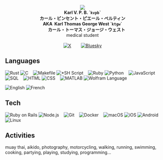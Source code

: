 <!--I wished to help mankind, be someone for everyone.
I've done a lot of stuff, mostly taught myself, also still was taught a lot.
I originally was to become a surgeon or an engineer, was prevented from pursuing either for about 10 years due to a public official's catastrophic blunder.
I studied software engineering at 42, didn't enjoy it, dropped out.
I got asked to study psychology at Paris-V, graduated from there with a bachelor of science degree in psychology.
I then started teaching myself computer science and software engineering again, quickly got fed up with that and the whole milieu, fought back against the consequences of the aforementioned civil servant's mistake, finally got admitted into some first year of health studies at Paris-VI after 10 years minus 7 days.
I now am studying physics, mechanics, chemistry, mathematics and medicine at Paris-VI; I'm getting admitted into the second year of medical studies---I'm gonna be a surgeon.-->
<!--My official username is and has always been kvpb, i.e. my initials, downcased, with or without one of these numbers: 0, 1, 4, 7, 137; or if it can't be the original, or if someone hijacked it,* it may be my initials with one of these strings: x, 00, 0000, 100 or 1000; and I also went by yougotkarld, or Blastfighter in days gone by.
I always had been planning on renaming myself in America by the way, finally came to pick my new full name in July 2022, and I'll go by Karl Thomas George West, so you may call me by any of these, if you struggle to say my first name, and so I may take ktgw, ktgwkvpb or kvpbktgw with or without any of the aforementioned numbers from now on.
Any of these names isn't necessarily mine; all other names necessarily aren't.*-->
<!--* A certain Bryan 'Colin' Patrick Michel Frimin `gearnode` had impersonated me as in 'identity theft' a long time ago, had started stalking me a couple of years later. I've had to deal with the consequences for a while after that. And the same person also owes me quite a couple hundred bucks, but that's another story. So if you witness F'd up behavior from someone with my photo as a profile picture, you can pretty safely assume it's him. I don't do much online---I live offline.-->
<p align="center"><a href="https://kvpb.fr"><img src="https://gistcdn.githack.com/kvpb/c80594e9079e857c55c36dec49a1a2d7/raw/eec54d5821dc092ad910635141c4e4feebf07565/kvpbssymbol.svg"></a><br>
<b>Karl V. P. B. `<code>kvpb</code>`<br>
カール・ビンセント・ピエール・ベルティン</b><br>
<b>AKA&nbsp;&nbsp;Karl Thomas George West `<code>ktgw</code>`<br>
&nbsp;&nbsp;&nbsp;&nbsp;&nbsp;&nbsp;&nbsp;&nbsp;カール・トーマス・ジョージ・ウェスト</b><br>
medical student<br>
<br>
<span style="display:block;text-align:center"><a href="https://x.com/ktgwkvpb"><img src="https://gistcdn.githack.com/kvpb/20db04ea32721c7a968f198dbbdf688d/raw/bc26ab114c45d50a9eae2db11823901407fd27c5/x.svg" alt="X"></a>&nbsp;&nbsp;&nbsp;&nbsp;&nbsp;&nbsp;&nbsp;&nbsp;<a href="https://bsky.app/profile/kvpb.bsky.social"><img src="https://gistcdn.githack.com/kvpb/ed4aa99010c8aaca99c44fd85f0941ad/raw/c8427ae95b8b6b614444f76d77739a12c099d807/bluesky.svg" alt="Bluesky"></a></span></p>

## Languages

![Rust](https://img.shields.io/badge/-Rust-F46623?logo=rust&logoColor=FFF) <!-- https://foundation.rust-lang.org/policies/logo-policy-and-media-guide/, https://foundation.rust-lang.org/img/rust-logo-blk.svg -->
![C](https://img.shields.io/badge/-C-1B75B3?logo=c&logoColor=A8B9CC) <!-- https://upload.wikimedia.org/wikipedia/commons/3/35/The_C_Programming_Language_logo.svg -->
&nbsp;&nbsp;
![Makefile](https://img.shields.io/badge/-Makefile-848484?logo=cmake&logoColor=D2D2D2) <!-- https://upload.wikimedia.org/wikipedia/commons/1/13/Cmake.svg -->
![*SH Script](https://img.shields.io/badge/-*SH%20Script-283037?logo=gnubash&logoColor=4DA825) <!-- https://github.com/odb/official-bash-logo, https://raw.githubusercontent.com/odb/official-bash-logo/master/assets/Logos/Icons/SVG/512x512.svg: 4DA825, 283037; https://www.zsh.org/color_vertical_icon.png: F15A24, 000000; -->
&nbsp;&nbsp;
![Ruby](https://img.shields.io/badge/-Ruby-820C02?logo=ruby&logoColor=DE3F24) <!-- https://www.ruby-lang.org/en/about/logo/ -->
![Python](https://img.shields.io/badge/-Python-5A9FD4?logo=python&logoColor=FFE873) <!-- https://www.python.org/community/logos/, https://www.python.org/psf/trademarks/, https://www.python.org/static/community_logos/python-logo-generic.svg -->
&nbsp;&nbsp;
![JavaScript](https://img.shields.io/badge/-JavaScript-F0DB4F?logo=javascript&color=323330) <!-- https://www.typescriptlang.org/branding/, https://github.com/voodootikigod/logo.js/blob/master/js.png -->
&nbsp;&nbsp;
![SQL](https://img.shields.io/badge/-SQL-FFF?style=flat&logo=mysql&logoColor=00758F) <!-- https://www.mysql.com/ https://labs.mysql.com/common/logos/mysql-logo.svg?v2 00758F F29111 -->
&nbsp;&nbsp;
![HTML](https://img.shields.io/badge/HTML-E44D26?logo=HTML5&logoColor=EBEBEB) <!-- https://www.w3.org/html/logo/ E44D26 F16529 EBEBEB -->
![CSS](https://img.shields.io/badge/CSS-2965F1?logo=CSS3&logoColor=FFF)
&nbsp;&nbsp;
![MATLAB](https://img.shields.io/badge/-MATLAB-49C3C3?logo=octave&logoColor=E86E05) <!-- https://www.mathworks.com/brand.html -->
![Wolfram Language](https://img.shields.io/badge/-Wolfram%20Language-000?logo=wolframlanguage&logoColor=D10) <!-- https://content.wolfram.com/sites/10/2016/06/wolfram-language-text-logo.pdf -->

![English](https://img.shields.io/badge/-US%20English-000?logo=americanexpress&logoColor=006FCF) <!-- https://www.aexp-static.com/cdaas/one/statics/axp-static-assets/1.8.0/package/dist/img/logos/dls-logo-stack.svg 006FCF -->
![French](https://img.shields.io/badge/-FR%20French-FFF?logo=dassaultsystemes&logoColor=005386) <!-- https://branding.3ds.com/user/login 005386 -->
<!--![Japanese](https://img.shields.io/badge/-Japanese-FFF?logo=mitsubishi&logoColor=ED0000) <!-- https://www.mitsubishi-motors.co.jp/assets/img/logo_01.svg ED0000 -->

## Tech

![Ruby on Rails](https://img.shields.io/badge/-Ruby%20on%20Rails-D30001?style=flat&logo=rubyonrails&logoColor=F0E7E9) <!-- https://rubyonrails.org/; body: F0E7E9; nav__logo: D30001; -->
![Node.js](https://img.shields.io/badge/-Node.js-333333?style=flat&logo=nodedotjs&logoColor=339933) <!-- https://nodejs.org/static/documents/foundation-visual-guidelines.pdf -->
&nbsp;&nbsp;
![Git](https://img.shields.io/badge/-Git-362701?style=flat&logo=git&logoColor=F03C2E) <!-- https://git-scm.com/downloads/logos -->
&nbsp;&nbsp;
![Docker](https://img.shields.io/badge/-Docker-FFFFFF?style=flat&logo=docker&logoColor=2497ED) <!-- https://www.docker.com/company/newsroom/media-resources/ -->
&nbsp;&nbsp;
![macOS](https://img.shields.io/badge/-macOS-FFFFFF?style=flat&logo=apple&logoColor=A7A9AC) <!-- https://www.apple.com/legal/sales-support/certification/docs/logo_guidelines.pdf -->
![iOS](https://img.shields.io/badge/-iOS-000?style=flat&logo=apple&logoColor=FFF)
![Android](https://img.shields.io/badge/-Android-FFFFFF?style=flat&logo=android&logoColor=3DDC84) <!-- https://developer.android.com/distribute/marketing-tools/brand-guidelines -->
![Linux](https://img.shields.io/badge/-Linux-0094FF?style=flat&logo=linux&logoColor=003778) <!-- https://www.linuxfoundation.org/brand-guidelines -->

## Activities

muay thai, aikido, photography, motorcycling, walking, running, swimming, cooking, partying, playing, studying, programming...
